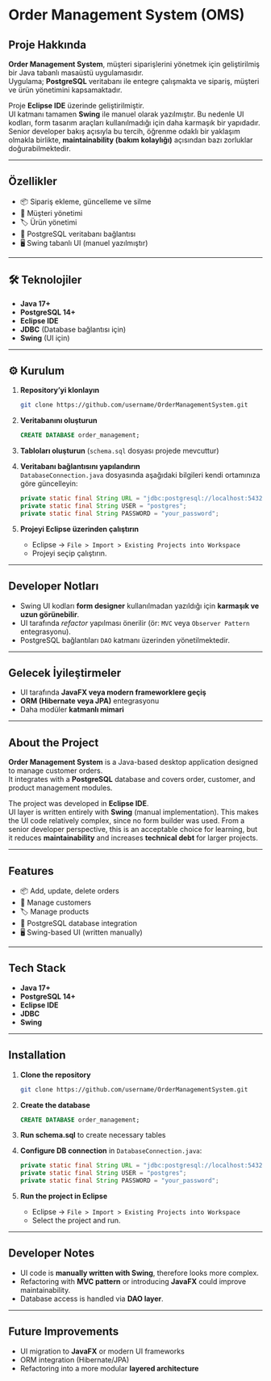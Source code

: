# Order Management System (OMS)

## Proje Hakkında
**Order Management System**, müşteri siparişlerini yönetmek için geliştirilmiş bir Java tabanlı masaüstü uygulamasıdır.  
Uygulama; **PostgreSQL** veritabanı ile entegre çalışmakta ve sipariş, müşteri ve ürün yönetimini kapsamaktadır.  

Proje **Eclipse IDE** üzerinde geliştirilmiştir.  
UI katmanı tamamen **Swing** ile manuel olarak yazılmıştır. Bu nedenle UI kodları, form tasarım araçları kullanılmadığı için daha karmaşık bir yapıdadır. Senior developer bakış açısıyla bu tercih, öğrenme odaklı bir yaklaşım olmakla birlikte, **maintainability (bakım kolaylığı)** açısından bazı zorluklar doğurabilmektedir.

---

## Özellikler
- 📦 Sipariş ekleme, güncelleme ve silme  
- 👤 Müşteri yönetimi  
- 🏷️ Ürün yönetimi  
- 🔗 PostgreSQL veritabanı bağlantısı  
- 🖥️ Swing tabanlı UI (manuel yazılmıştır)  

---

## 🛠️ Teknolojiler
- **Java 17+**  
- **PostgreSQL 14+**  
- **Eclipse IDE**  
- **JDBC** (Database bağlantısı için)  
- **Swing** (UI için)  

---

## ⚙️ Kurulum
1. **Repository’yi klonlayın**  
   ```bash
   git clone https://github.com/username/OrderManagementSystem.git
   ```

2. **Veritabanını oluşturun**  
   ```sql
   CREATE DATABASE order_management;
   ```

3. **Tabloları oluşturun** (`schema.sql` dosyası projede mevcuttur)  

4. **Veritabanı bağlantısını yapılandırın**  
   `DatabaseConnection.java` dosyasında aşağıdaki bilgileri kendi ortamınıza göre güncelleyin:  
   ```java
   private static final String URL = "jdbc:postgresql://localhost:5432/order_management";
   private static final String USER = "postgres";
   private static final String PASSWORD = "your_password";
   ```

5. **Projeyi Eclipse üzerinden çalıştırın**  
   - Eclipse → `File > Import > Existing Projects into Workspace`  
   - Projeyi seçip çalıştırın.  

---

## Developer Notları
- Swing UI kodları **form designer** kullanılmadan yazıldığı için **karmaşık ve uzun görünebilir**.  
- UI tarafında *refactor* yapılması önerilir (ör: `MVC` veya `Observer Pattern` entegrasyonu).  
- PostgreSQL bağlantıları `DAO` katmanı üzerinden yönetilmektedir.  

---

## Gelecek İyileştirmeler
- UI tarafında **JavaFX veya modern frameworklere geçiş**  
- **ORM (Hibernate veya JPA)** entegrasyonu  
- Daha modüler **katmanlı mimari**  

---

## About the Project 
**Order Management System** is a Java-based desktop application designed to manage customer orders.  
It integrates with a **PostgreSQL** database and covers order, customer, and product management modules.  

The project was developed in **Eclipse IDE**.  
UI layer is written entirely with **Swing** (manual implementation). This makes the UI code relatively complex, since no form builder was used. From a senior developer perspective, this is an acceptable choice for learning, but it reduces **maintainability** and increases **technical debt** for larger projects.

---

## Features
- 📦 Add, update, delete orders  
- 👤 Manage customers  
- 🏷️ Manage products  
- 🔗 PostgreSQL database integration  
- 🖥️ Swing-based UI (written manually)  

---

## Tech Stack
- **Java 17+**  
- **PostgreSQL 14+**  
- **Eclipse IDE**  
- **JDBC**  
- **Swing**  

---

## Installation
1. **Clone the repository**  
   ```bash
   git clone https://github.com/username/OrderManagementSystem.git
   ```

2. **Create the database**  
   ```sql
   CREATE DATABASE order_management;
   ```

3. **Run schema.sql** to create necessary tables  

4. **Configure DB connection** in `DatabaseConnection.java`:  
   ```java
   private static final String URL = "jdbc:postgresql://localhost:5432/order_management";
   private static final String USER = "postgres";
   private static final String PASSWORD = "your_password";
   ```

5. **Run the project in Eclipse**  
   - Eclipse → `File > Import > Existing Projects into Workspace`  
   - Select the project and run.  

---

## Developer Notes
- UI code is **manually written with Swing**, therefore looks more complex.  
- Refactoring with **MVC pattern** or introducing **JavaFX** could improve maintainability.  
- Database access is handled via **DAO layer**.  

---

## Future Improvements
- UI migration to **JavaFX** or modern UI frameworks  
- ORM integration (Hibernate/JPA)  
- Refactoring into a more modular **layered architecture**  
